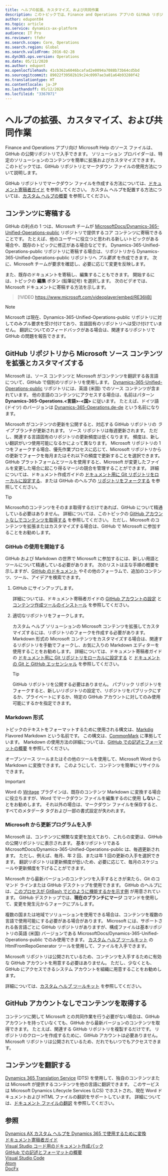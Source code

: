 ```yaml
---
title: ヘルプの拡張、カスタマイズ、および共同作業
description: このトピックでは、Finance and Operations アプリの GitHub リポジトリ とマークダウン ファイルを使用するためのヒントと秘訣を示します。
author: edupont04
ms.topic: article
ms.service: dynamics-ax-platform
audience: IT Pro
ms.reviewer: tfehr
ms.search.scope: Core, Operations
ms.search.region: Global
ms.search.validFrom: 2016-02-28
ms.dyn365.ops.version: Operations
ms.date: 05/11/2020
ms.author: edupont
ms.openlocfilehash: 41cb362a6046bcafad2e0094a7088b73b64cd5bd
ms.sourcegitcommit: 89022f39502b19c24c0997ae3a01a64b93280f42
ms.translationtype: HT
ms.contentlocale: ja-JP
ms.lasthandoff: 05/12/2020
ms.locfileid: "3367071"
---
```

# <a name="extend-customize-and-collaborate-on-the-help"></a>ヘルプの拡張、カスタマイズ、および共同作業

Finance and Operations アプリ向け Microsoft Help のソース ファイルは、GitHub の公開リポジトリで入手できます。 ソリューション プロバイダーは、特定のソリューションのコンテンツを簡単に拡張およびカスタマイズできます。 このトピックでは、GitHub リポジトリとマークダウン ファイルの使用方法について説明します。

GitHub リポジトリでマークダウン ファイルを作成する方法については、[ドキュメント寄稿者ガイド](/contribute/) を参照してください。 カスタム ヘルプを配置する方法については、[カスタム ヘルプの概要](custom-help-overview.md) を参照してください。

## <a name="contribute-to-the-content"></a>コンテンツに寄稿する

GitHub の利点の 1 つは、Microsoft チームが [MicrosoftDocs/Dynamics-365-Unified-Operations-public](https://github.com/MicrosoftDocs/Dynamics-365-Unified-Operations-public) リポジトリで提供するコア コンテンツに寄稿できることです。 たとえば、他のユーザーに役立つと思われる新しいトピックがある場合や、既存のトピックに修正がある場合などです。 Dynamics-365-Unified-Operations-public リポジトリに寄稿する場合は、リポジトリから Dynamics-365-Unified-Operations-public リポジトリへ *プル要求* を作成できます。 次に、Microsoft チームが要求を確認し、必要に応じて変更を反映します。

また、既存のドキュメントを寄稿し、編集することもできます。 開始するには、トピックの **編集** ボタン (鉛筆記号) を選択します。 次のビデオでは、Microsoft ドキュメントに寄稿する方法を示します。

> [!VIDEO https://www.microsoft.com/videoplayer/embed/RE36liB]

> [!NOTE]
> Microsoft は現在、Dynamics-365-Unified-Operations-public リポジトリに対してのみプル要求を受け付けており、言語固有のリポジトリへは受け付けていません。 翻訳についてのフィードバックがある場合は、関連するリポジトリで GitHub の問題を報告できます。

## <a name="extend-and-customize-microsoft-source-content-from-github-repos"></a>GitHub リポジトリから Microsoft ソース コンテンツを拡張とカスタマイズする

Microsoft は、ソース コンテンツと Microsoft がコンテンツを翻訳する各言語について、GitHub で個別のリポジトリを使用します。 [Dynamics-365-Unified-Operations-public](https://github.com/MicrosoftDocs/Dynamics-365-Unified-Operations-public) リポジトリには、英語 (米国) でのソース コンテンツが含まれています。 他の言語のコンテンツにアクセスする場合は、名前はパターン **Dynamics-365-Operations.\<言語\>-\<国\>** に従います。 たとえば、ドイツ語 (ドイツ) のバージョンは [Dynamics-365-Operations.de-de](https://github.com/MicrosoftDocs/Dynamics-365-Operations.de-de) という名前になります。

Microsoft がコンテンツの更新を公開すると、対応する GitHub リポジトリの *ライブ* ブランチが更新されます。 ソース リポジトリは毎週更新されます。 ただし、関連する言語固有のリポジトリの更新頻度は低くなります。 頻度は、新しい翻訳がいつ使用可能になるかによって異なります。 Microsoft リポジトリの 1 つをフォークする場合、優先作業プロセスに応じて、Microsoft リポジトリからの更新でフォークを毎月またはそれ以下の頻度で更新することを選択できます。 GitHub プラットフォームとツールを使用すると、Microsoft が変更したファイルを変更した場合に起こり得るマージの競合を管理することができます。 詳細については、ドキュメント作成ガイドの [ドキュメント用に Git リポジトリをローカルに設定する](/contribute/get-started-setup-local)、または GitHub のヘルプの [リポジトリをフォークする](https://help.github.com/articles/fork-a-repo/) を参照してください。

> [!TIP]
> Microsoftのコンテンツをそのまま取得するだけであれば、GitHub について精通している必要はありません。 詳細については、このトピックの [GitHub アカウントなしでコンテンツを取得する](#get-the-content-without-a-github-account) を参照してください。 ただし、Microsoft のコンテンツを拡張またはカスタマイズする場合は、GitHub で Microsoft に参加することをお勧めします。

<!--For guidance about what the Microsoft-provided content is all about, see [User Assistance Model](../user-assistance.md).-->

### <a name="get-started-with-github"></a>GitHub の使用を開始する

GitHub および Markdown の世界で Microsoft に参加するには、新しい用語とツールについて精通している必要があります。 次のリストは主な手順の概要を示しますが、[GitHub のドキュメント](https://help.github.com/en/github) やその他のフォーラムで、追加のコンテンツ、ツール、アイデアを検索できます。

1. GitHub にサインアップします。

    詳細については、ドキュメント寄稿者ガイドの [GitHub アカウントの設定](/contribute/get-started-setup-github) と [コンテンツ作成ツールのインストール](/contribute/get-started-setup-tools) を参照してください。

2. 適切なリポジトリをフォークします。

    カスタム ヘルプ ソリューションの Microsoft コンテンツを拡張してカスタマイズするには、リポジトリのフォークを作成する必要があります。 Markdown 形式の Microsoft コンテンツをカスタマイズする場合は、関連するリポジトリを手動でフォークし、お気に入りの Markdown エディターを使用することをお勧めします。 詳細については、ドキュメント寄稿者ガイドの [ドキュメント用に Git リポジトリをローカルに設定する](/contribute/get-started-setup-local) と [ドキュメントの Git と GitHub エッセンシャル](/contribute/git-github-fundamentals) を参照してください。

    > [!TIP]
    > GitHub リポジトリを公開する必要はありません。 パブリック リポジトリをフォークすると、新しいリポジトリの設定で、リポジトリをパブリックにするか、プライベートにするか、特定の GitHub アカウントに対してのみ使用可能にするかを指定できます。

### <a name="markdown-format"></a>Markdown 形式

トピックのテキストをフォーマットするために使用される構文は、[Markdig](https://github.com/lunet-io/markdig) Flavored Markdown という名前です。 この構文は、[CommonMark](https://commonmark.org/) に準拠しています。 Markdown の使用方法の詳細については、[GitHub での記述とフォーマットの概要](https://help.github.com/articles/getting-started-with-writing-and-formatting-on-github/) を参照してください。

オープンソース ツールまたはその他のツールを使用して、Microsoft Word から Markdown に変換できます。 このようにして、コンテンツを簡単にリサイクルできます。

> [!IMPORTANT]
> Word の [Writage](http://www.writage.com/) プラグインは、既存のコンテンツ Markdown に変換する場合に役立ちますが、Word でマークダウン ファイルを編集するのに使用 **しない** ことをお勧めします。 それ以外の場合は、マークダウン ファイルを保存すると、すべてのメタデータ タグおよび一部の書式設定が失われます。

### <a name="get-updates-from-microsoft"></a>Microsoft から更新プログラムを入手

Microsoft は、コンテンツに頻繁な変更を加えており、これらの変更は、GitHub の公開リポジトリに表示されます。 基本リポジトリである MicrosoftDocs/Dynamics-365-Unified-Operations-public は、毎週更新されます。 ただし、例えば、毎月、年 2 回、または年 1 回の更新の入手を選択できます。 翻訳リポジトリは更新頻度が低いため、必要に応じて、毎月のスケジュールや更新頻度を下げることができます。  

Microsoft から最新バージョンのコンテンツを入手するときが来たら、Git のコマンド ラインまたは GitHub デスクトップを使用できます。 GitHub のヘルプには、[このプロセスが GitBash でどのように機能するかを示す例](https://help.github.com/en/articles/merging-an-upstream-repository-into-your-fork) が用意されています。 GitHub デスクトップでは、**現在のブランチにマージ** コマンドを使用して、変更を発生元からフォークにプルします。

複数の国または地域でソリューションを使用できる場合は、コンテンツを複数の言語で使用可能にする必要がある場合があります。 Microsoft には、サポートされる各言語ごとに GitHub リポジトリがありますが、構成ファイルは基本リポジトリの英語 (米国) バージョンである MicrosoftDocs/Dynamics-365-Unified-Operations-public でのみ使用できます。 [カスタム ヘルプ ツールキット](custom-help-toolkit.md) の HtmlFromRepoGenerator ツールを使用して、ファイルを入手できます。

Microsoft リポジトリは公開されているため、コンテンツを入手するために有効な GitHub アカウントを用意する必要はありません。 ただし、少なくとも、GitHub にアクセスできるシステム アカウントを組織に用意することをお勧めします。

詳細については、[カスタム ヘルプ ツールキット](custom-help-toolkit.md) を参照してください。

## <a name="get-the-content-without-a-github-account"></a>GitHub アカウントなしでコンテンツを取得する

コンテンツに関して Microsoft との共同作業を行う必要がない場合は、GitHub アカウントを持っていなくても、GitHub から最新バージョンのコンテンツを取得できます。 たとえば、関連する GitHub リポジトリを複製するだけです。 リポジトリのクローンを作成するために、GitHub アカウントは必要ありません。 Microsoft リポジトリは公開されているため、だれでもいつでもアクセスできます。

## <a name="translate-the-content"></a>コンテンツを翻訳する

[Dynamics 365 Translation Service](/dynamics365/fin-ops-core/dev-itpro/lifecycle-services/translation-service-overview) (DTS) を使用して、独自のコンテンツまたは Microsoft が提供するコンテンツを他の言語に翻訳できます。 このサービスは Microsoft Dynamics Lifecycle Services (LCS) でホストされ、現在 Word ドキュメントおよび HTML ファイルの翻訳をサポートしています。 詳細については、[ドキュメント ファイルの翻訳](/dynamics365/fin-ops-core/dev-itpro/lifecycle-services/use-translation-service-ua) を参照してください。

## <a name="see-also"></a>参照

[Dynamics AX カスタム ヘルプを Dynamics 365 で使用するために変換](migrate-dynamicsax2012.md)  
[ドキュメント寄稿者ガイド](/contribute/)  
[Visual Studio コード用のドキュメント作成パック](/contribute/how-to-write-docs-auth-pack)  
[GitHub での記述とフォーマットの概要](https://help.github.com/articles/getting-started-with-writing-and-formatting-on-github/)  
[Visual Studio Code](https://code.visualstudio.com/)  
[Atom](https://atom.io/)  
[DocFx](https://dotnet.github.io/docfx/)
